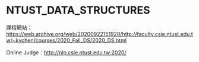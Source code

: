 # NTUST_DATA_STRUCTURES
課程網站：https://web.archive.org/web/20200922151928/http://faculty.csie.ntust.edu.tw/~kychen/courses/2020_Fall_DS/2020_DS.html

Online Judge：http://nlp.csie.ntust.edu.tw:2020/
